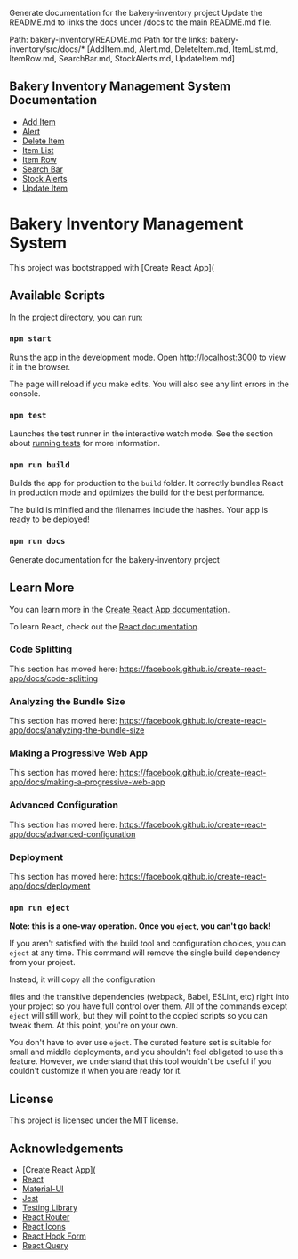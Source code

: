 Generate documentation for the bakery-inventory project
Update the README.md to links the docs under /docs to the main README.md file.

Path: bakery-inventory/README.md
Path for the links: bakery-inventory/src/docs/* [AddItem.md, Alert.md, DeleteItem.md, ItemList.md, ItemRow.md, SearchBar.md, StockAlerts.md, UpdateItem.md]

## Bakery Inventory Management System Documentation

- [Add Item](src/docs/AddItem.md)
- [Alert](src/docs/Alert.md)
- [Delete Item](src/docs/DeleteItem.md)
- [Item List](src/docs/ItemList.md)
- [Item Row](src/docs/ItemRow.md)
- [Search Bar](src/docs/SearchBar.md)
- [Stock Alerts](src/docs/StockAlerts.md)
- [Update Item](src/docs/UpdateItem.md)

# Bakery Inventory Management System


This project was bootstrapped with [Create React App](

## Available Scripts

In the project directory, you can run:

### `npm start`

Runs the app in the development mode.
Open [http://localhost:3000](http://localhost:3000) to view it in the browser.

The page will reload if you make edits.
You will also see any lint errors in the console.

### `npm test`

Launches the test runner in the interactive watch mode.
See the section about [running tests](https://facebook.github.io/create-react-app/docs/running-tests) for more information.

### `npm run build`

Builds the app for production to the `build` folder.
It correctly bundles React in production mode and optimizes the build for the best performance.

The build is minified and the filenames include the hashes.
Your app is ready to be deployed!


### `npm run docs`


Generate documentation for the bakery-inventory project

## Learn More

You can learn more in the [Create React App documentation](https://facebook.github.io/create-react-app/docs/getting-started).

To learn React, check out the [React documentation](https://reactjs.org/).

### Code Splitting

This section has moved here: https://facebook.github.io/create-react-app/docs/code-splitting

### Analyzing the Bundle Size

This section has moved here: https://facebook.github.io/create-react-app/docs/analyzing-the-bundle-size

### Making a Progressive Web App

This section has moved here: https://facebook.github.io/create-react-app/docs/making-a-progressive-web-app

### Advanced Configuration

This section has moved here: https://facebook.github.io/create-react-app/docs/advanced-configuration

### Deployment

This section has moved here: https://facebook.github.io/create-react-app/docs/deployment

### `npm run eject`

**Note: this is a one-way operation. Once you `eject`, you can't go back!**

If you aren't satisfied with the build tool and configuration choices, you can `eject` at any time. This command will remove the single build dependency from your project.

Instead, it will copy all the configuration

files and the transitive dependencies (webpack, Babel, ESLint, etc) right into your project so you have full control over them. All of the commands except `eject` will still work, but they will point to the copied scripts so you can tweak them. At this point, you're on your own.

You don't have to ever use `eject`. The curated feature set is suitable for small and middle deployments, and you shouldn't feel obligated to use this feature. However, we understand that this tool wouldn't be useful if you couldn't customize it when you are ready for it.

## License

This project is licensed under the MIT license.

## Acknowledgements

- [Create React App](
- [React](https://reactjs.org/)
- [Material-UI](https://mui.com/)
- [Jest](https://jestjs.io/)
- [Testing Library](https://testing-library.com/)
- [React Router](https://reactrouter.com/)
- [React Icons](https://react-icons.github.io/react-icons/)
- [React Hook Form](https://react-hook-form.com/)
- [React Query](https://react-query.tanstack.com/)
